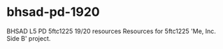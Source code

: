 # bhsad-pd-1920
BHSAD L5 PD 5ftc1225 19/20 resources
Resources for 5ftc1225 'Me, Inc. Side B' project.